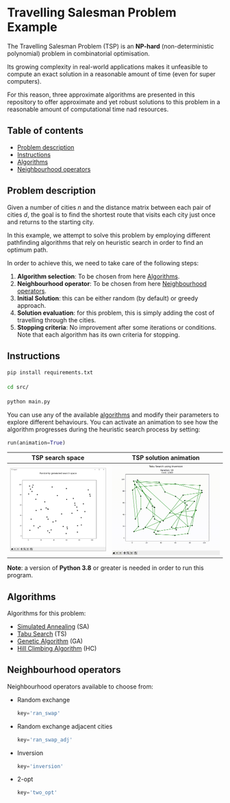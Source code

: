 # Travelling Salesman Problem Example

The Travelling Salesman Problem (TSP) is an **NP-hard** (non-deterministic polynomial) problem in combinatorial optimisation.

Its growing complexity in real-world applications makes it unfeasible to compute an exact solution in a reasonable amount of time (even for super computers).

For this reason, three approximate algorithms are presented in this repository to offer approximate and yet robust solutions to this problem in a reasonable amount of computational time nad resources.

## Table of contents

- [Problem description](#Problem-description)
- [Instructions](#Instructions)
- [Algorithms](#Algorithms)
- [Neighbourhood operators](#Neighbourhood-operators)


## Problem description

Given a number of cities *n* and the distance matrix between each pair of cities *d*, the goal is to find the shortest route that visits each city just once and returns to the starting city.

In this example, we attempt to solve this problem by employing different pathfinding algorithms that rely on heuristic search in order to find an optimum path.

In order to achieve this, we need to take care of the following steps:
1. **Algorithm selection**: To be chosen from here [Algorithms](#Algorithms).
2. **Neighbourhood operator**: To be chosen from here [Neighbourhood operators](#Neighbourhood-operators).
3. **Initial Solution**: this can be either random (by default) or greedy approach.
4. **Solution evaluation**: for this problem, this is simply adding the cost of travelling through the cities.
5. **Stopping criteria**: No improvement after some iterations or conditions. Note that each algorithm has its own criteria for stopping.

## Instructions
```bash
pip install requirements.txt

cd src/

python main.py
```
You can use any of the available [algorithms](#Algorithms) and modify their parameters to explore different behaviours. You can activate an animation to see how the algorithm progresses during the heuristic search process by setting: 

```py
run(animation=True)
```
|                   TSP search space                    |            TSP solution animation             |
|:-----------------------------------------------------:|:---------------------------------------------:|
|   <img src="img/random-search-space.png" width="700">    | <img src="img/TSP-animation.gif" width="750"> |

**Note**: a version of **Python 3.8** or greater is needed in order to run this program. 

## Algorithms
Algorithms for this problem:
* [Simulated Annealing](./docs/SA.md#Simulated-Annealing) (SA)
* [Tabu Search](./docs/TS.md#Tabu-Search) (TS)
* [Genetic Algorithm](./docs/GA.md#Genetic-Algorithm) (GA)
* [Hill Climbing Algorithm](./docs/HC.md#Hill-Climbing-Algorithm) (HC)

## Neighbourhood operators
Neighbourhood operators available to choose from:
* Random exchange
  ```py
  key='ran_swap'
  ```
* Random exchange adjacent cities
  ```py
  key='ran_swap_adj'
  ```
* Inversion
  ```py
  key='inversion'
  ```
* 2-opt
  ```py
  key='two_opt'
  ```
